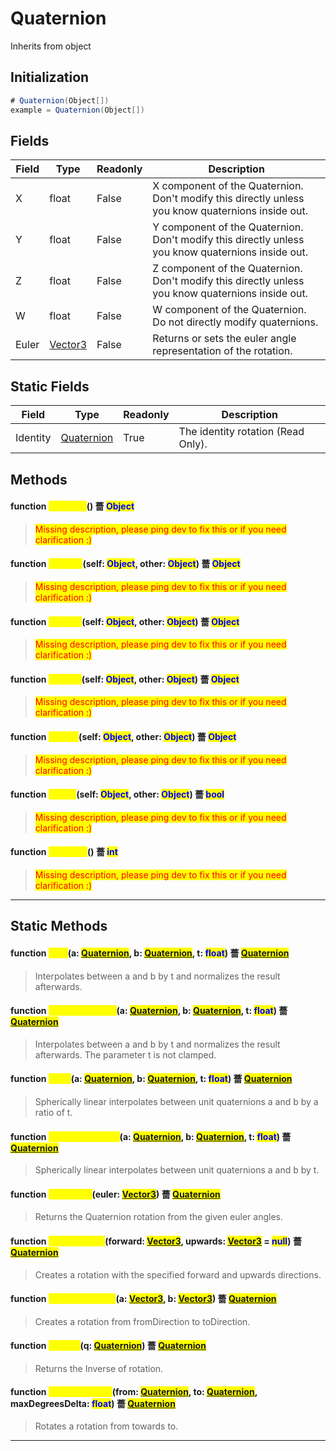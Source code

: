 # Quaternion
Inherits from object
## Initialization
```csharp
# Quaternion(Object[])
example = Quaternion(Object[])
```
## Fields
|Field|Type|Readonly|Description|
|---|---|---|---|
|X|float|False|X component of the Quaternion. Don't modify this directly unless you know quaternions inside out.|
|Y|float|False|Y component of the Quaternion. Don't modify this directly unless you know quaternions inside out.|
|Z|float|False|Z component of the Quaternion. Don't modify this directly unless you know quaternions inside out.|
|W|float|False|W component of the Quaternion. Do not directly modify quaternions.|
|Euler|[Vector3](../objects/Vector3.md)|False|Returns or sets the euler angle representation of the rotation.|
## Static Fields
|Field|Type|Readonly|Description|
|---|---|---|---|
|Identity|[Quaternion](../objects/Quaternion.md)|True|The identity rotation (Read Only).|
## Methods
#### function <mark style="color:yellow;">\_\_Copy\_\_</mark>() 薔 <mark style="color:blue;">Object</mark>
> <mark style="color:red;">Missing description, please ping dev to fix this or if you need clarification :)</mark>

#### function <mark style="color:yellow;">\_\_Add\_\_</mark>(self: <mark style="color:blue;">Object</mark>, other: <mark style="color:blue;">Object</mark>) 薔 <mark style="color:blue;">Object</mark>
> <mark style="color:red;">Missing description, please ping dev to fix this or if you need clarification :)</mark>

#### function <mark style="color:yellow;">\_\_Sub\_\_</mark>(self: <mark style="color:blue;">Object</mark>, other: <mark style="color:blue;">Object</mark>) 薔 <mark style="color:blue;">Object</mark>
> <mark style="color:red;">Missing description, please ping dev to fix this or if you need clarification :)</mark>

#### function <mark style="color:yellow;">\_\_Mul\_\_</mark>(self: <mark style="color:blue;">Object</mark>, other: <mark style="color:blue;">Object</mark>) 薔 <mark style="color:blue;">Object</mark>
> <mark style="color:red;">Missing description, please ping dev to fix this or if you need clarification :)</mark>

#### function <mark style="color:yellow;">\_\_Div\_\_</mark>(self: <mark style="color:blue;">Object</mark>, other: <mark style="color:blue;">Object</mark>) 薔 <mark style="color:blue;">Object</mark>
> <mark style="color:red;">Missing description, please ping dev to fix this or if you need clarification :)</mark>

#### function <mark style="color:yellow;">\_\_Eq\_\_</mark>(self: <mark style="color:blue;">Object</mark>, other: <mark style="color:blue;">Object</mark>) 薔 <mark style="color:blue;">bool</mark>
> <mark style="color:red;">Missing description, please ping dev to fix this or if you need clarification :)</mark>

#### function <mark style="color:yellow;">\_\_Hash\_\_</mark>() 薔 <mark style="color:blue;">int</mark>
> <mark style="color:red;">Missing description, please ping dev to fix this or if you need clarification :)</mark>


---

## Static Methods
#### function <mark style="color:yellow;">Lerp</mark>(a: <mark style="color:blue;">[Quaternion](../objects/Quaternion.md)</mark>, b: <mark style="color:blue;">[Quaternion](../objects/Quaternion.md)</mark>, t: <mark style="color:blue;">float</mark>) 薔 <mark style="color:blue;">[Quaternion](../objects/Quaternion.md)</mark>
> Interpolates between a and b by t and normalizes the result afterwards.

#### function <mark style="color:yellow;">LerpUnclamped</mark>(a: <mark style="color:blue;">[Quaternion](../objects/Quaternion.md)</mark>, b: <mark style="color:blue;">[Quaternion](../objects/Quaternion.md)</mark>, t: <mark style="color:blue;">float</mark>) 薔 <mark style="color:blue;">[Quaternion](../objects/Quaternion.md)</mark>
> Interpolates between a and b by t and normalizes the result afterwards. The parameter t is not clamped.

#### function <mark style="color:yellow;">Slerp</mark>(a: <mark style="color:blue;">[Quaternion](../objects/Quaternion.md)</mark>, b: <mark style="color:blue;">[Quaternion](../objects/Quaternion.md)</mark>, t: <mark style="color:blue;">float</mark>) 薔 <mark style="color:blue;">[Quaternion](../objects/Quaternion.md)</mark>
> Spherically linear interpolates between unit quaternions a and b by a ratio of t.

#### function <mark style="color:yellow;">SlerpUnclamped</mark>(a: <mark style="color:blue;">[Quaternion](../objects/Quaternion.md)</mark>, b: <mark style="color:blue;">[Quaternion](../objects/Quaternion.md)</mark>, t: <mark style="color:blue;">float</mark>) 薔 <mark style="color:blue;">[Quaternion](../objects/Quaternion.md)</mark>
> Spherically linear interpolates between unit quaternions a and b by t.

#### function <mark style="color:yellow;">FromEuler</mark>(euler: <mark style="color:blue;">[Vector3](../objects/Vector3.md)</mark>) 薔 <mark style="color:blue;">[Quaternion](../objects/Quaternion.md)</mark>
> Returns the Quaternion rotation from the given euler angles.

#### function <mark style="color:yellow;">LookRotation</mark>(forward: <mark style="color:blue;">[Vector3](../objects/Vector3.md)</mark>, upwards: <mark style="color:blue;">[Vector3](../objects/Vector3.md)</mark> = <mark style="color:blue;">null</mark>) 薔 <mark style="color:blue;">[Quaternion](../objects/Quaternion.md)</mark>
> Creates a rotation with the specified forward and upwards directions.

#### function <mark style="color:yellow;">FromToRotation</mark>(a: <mark style="color:blue;">[Vector3](../objects/Vector3.md)</mark>, b: <mark style="color:blue;">[Vector3](../objects/Vector3.md)</mark>) 薔 <mark style="color:blue;">[Quaternion](../objects/Quaternion.md)</mark>
> Creates a rotation from fromDirection to toDirection.

#### function <mark style="color:yellow;">Inverse</mark>(q: <mark style="color:blue;">[Quaternion](../objects/Quaternion.md)</mark>) 薔 <mark style="color:blue;">[Quaternion](../objects/Quaternion.md)</mark>
> Returns the Inverse of rotation.

#### function <mark style="color:yellow;">RotateTowards</mark>(from: <mark style="color:blue;">[Quaternion](../objects/Quaternion.md)</mark>, to: <mark style="color:blue;">[Quaternion](../objects/Quaternion.md)</mark>, maxDegreesDelta: <mark style="color:blue;">float</mark>) 薔 <mark style="color:blue;">[Quaternion](../objects/Quaternion.md)</mark>
> Rotates a rotation from towards to.


---

